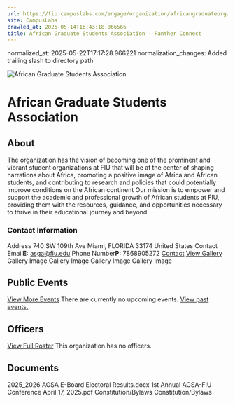 ```yaml
---
url: https://fiu.campuslabs.com/engage/organization/africangraduateorg/
site: CampusLabs
crawled_at: 2025-05-14T16:43:18.066566
title: African Graduate Students Association - Panther Connect
---
```

normalized_at: 2025-05-22T17:17:28.966221
normalization_changes: Added trailing slash to directory path

![African Graduate Students Association](https://se-images.campuslabs.com/clink/images/4f1c34f5-4222-4839-9b7b-8dec293b3fc328e0e944-6edd-48c3-b7c8-70c099a70ca1.png?preset=med-sq)
# African Graduate Students Association
## About
The organization has the vision of becoming one of the prominent and vibrant student organizations at FIU that will be at the center of shaping narrations about Africa, promoting a positive image of Africa and African students, and contributing to research and policies that could potentially improve conditions on the African continent
Our mission is to empower and support the academic and professional growth of African students at FIU, providing them with the resources, guidance, and opportunities necessary to thrive in their educational journey and beyond.
###  Contact Information 
Address
740 SW 109th Ave 
Miami,  FLORIDA 33174 
United States 
Contact Email**E:** asga@fiu.edu 
Phone Number**P:** 7868905272 
[Contact](https://fiu.campuslabs.com/engage/organization/africangraduateorg/contact)
[View Gallery](https://fiu.campuslabs.com/engage/organization/africangraduateorg/gallery)
Gallery Image
Gallery Image
Gallery Image
Gallery Image
## Public Events
[View More Events](https://fiu.campuslabs.com/engage/organization/africangraduateorg/events)
There are currently no upcoming events. [View past events.](https://fiu.campuslabs.com/engage/organization/africangraduateorg/events?showpastevents=true)
## Officers
[View Full Roster](https://fiu.campuslabs.com/engage/organization/africangraduateorg/roster)
This organization has no officers.
## Documents
[](https://fiu.campuslabs.com/engage/organization/africangraduateorg/documents/view/2449683)
2025_2026 AGSA E-Board Electoral Results.docx
[](https://fiu.campuslabs.com/engage/organization/africangraduateorg/documents/view/2438849)
1st Annual AGSA-FIU Conference April 17, 2025.pdf
[](https://fiu.campuslabs.com/engage/organization/africangraduateorg/documents/view/2365398)
Constitution/Bylaws
[](https://fiu.campuslabs.com/engage/organization/africangraduateorg/documents/view/2239183)
Constitution/Bylaws
